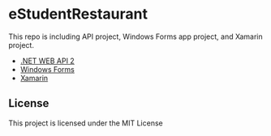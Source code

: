 # eStudentRestaurant

This repo is including API project, Windows Forms  app project, and Xamarin project.

* [.NET WEB API 2](https://docs.microsoft.com/en-us/dotnet/) 
* [Windows Forms](https://docs.microsoft.com/en-us/dotnet/framework/winforms/) 
* [Xamarin](https://docs.microsoft.com/en-us/xamarin/) 

## License
This project is licensed under the MIT License
